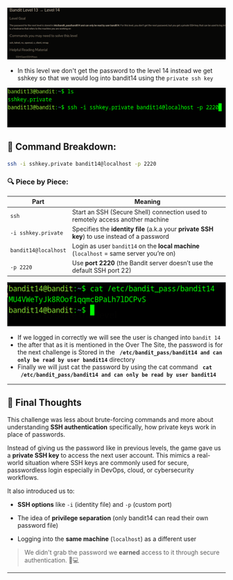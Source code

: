![](../../../assets/Pasted%20image%2020250731122709.png)

- In this level we don't get the password to the level 14 instead we get sshkey so that we would log into bandit14 using the ` private ssh key ` 

![](../../../assets/Pasted%20image%2020250731122953.png)


## 🧨 Command Breakdown:

```bash
ssh -i sshkey.private bandit14@localhost -p 2220
```

### 🔍 Piece by Piece:

| Part                 | Meaning                                                                                       |
| -------------------- | --------------------------------------------------------------------------------------------- |
| `ssh`                | Start an SSH (Secure Shell) connection  used to remotely access another machine               |
| `-i sshkey.private`  | Specifies the **identity file** (a.k.a your **private SSH key**) to use instead of a password |
| `bandit14@localhost` | Login as user `bandit14` on the **local machine** (`localhost` = same server you’re on)       |
| `-p 2220`            | Use **port 2220** (the Bandit server doesn’t use the default SSH port 22)                     |

![](../../../assets/Pasted%20image%2020250731123635.png)

- If we logged in correctly we will see the user is changed into `bandit 14`
- the after that as it is mentioned in the Over The Site, the password is for the next challenge is Stored in the **` /etc/bandit_pass/bandit14 and can only be read by user bandit14`** directory 
- Finally we will just cat the password by using the cat command **` cat  /etc/bandit_pass/bandit14 and can only be read by user bandit14`**

---

## 🧠 Final Thoughts

This challenge was less about brute-forcing commands and more about understanding **SSH authentication**  specifically, how private keys work in place of passwords.

Instead of giving us the password like in previous levels, the game gave us a **private SSH key** to access the next user account. This mimics a real-world situation where SSH keys are commonly used for secure, passwordless login  especially in DevOps, cloud, or cybersecurity workflows.

It also introduced us to:

- **SSH options** like `-i` (identity file) and `-p` (custom port)
    
- The idea of **privilege separation** (only bandit14 can read their own password file)
    
- Logging into the **same machine** (`localhost`) as a different user
    

> We didn't grab the password  we **earned** access to it through secure authentication. 🔐💻

---


